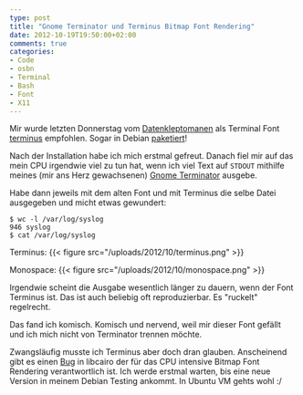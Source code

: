```yaml
---
type: post
title: "Gnome Terminator und Terminus Bitmap Font Rendering"
date: 2012-10-19T19:50:00+02:00
comments: true
categories:
- Code
- osbn
- Terminal
- Bash
- Font
- X11
---
```


Mir wurde letzten Donnerstag vom [Datenkleptomanen](http://datenkleptomanie.info) als Terminal Font
[terminus](http://terminus-font.sourceforge.net/) empfohlen. Sogar in Debian
[paketiert](http://packages.debian.org/squeeze/console-terminus)!

Nach der Installation habe ich mich erstmal gefreut. Danach fiel mir auf das
mein CPU irgendwie viel zu tun hat, wenn ich viel Text auf `STDOUT` mithilfe
meines (mir ans Herz gewachsenen) [Gnome Terminator](http://www.tenshu.net/p/terminator.html) ausgebe.

Habe dann jeweils mit dem alten Font und mit Terminus die selbe Datei ausgegeben
und micht etwas gewundert:

```
$ wc -l /var/log/syslog
946 syslog
$ cat /var/log/syslog
```

Terminus:
{{< figure src="/uploads/2012/10/terminus.png" >}}

Monospace:
{{< figure src="/uploads/2012/10/monospace.png" >}}

Irgendwie scheint die Ausgabe wesentlich länger zu dauern, wenn der Font
Terminus ist. Das ist auch beliebig oft reproduzierbar. Es "ruckelt" regelrecht.

Das fand ich komisch. Komisch und nervend, weil mir dieser Font gefällt
und ich mich nicht von Terminator trennen möchte.

Zwangsläufig musste ich Terminus aber doch dran glauben. Anscheinend gibt es einen [Bug](https://bugs.freedesktop.org/show_bug.cgi?id=48395)
in libcairo der für das CPU intensive Bitmap Font Rendering verantwortlich ist.
Ich werde erstmal warten, bis eine neue Version in meinem Debian Testing
ankommt. In Ubuntu VM gehts wohl :/
